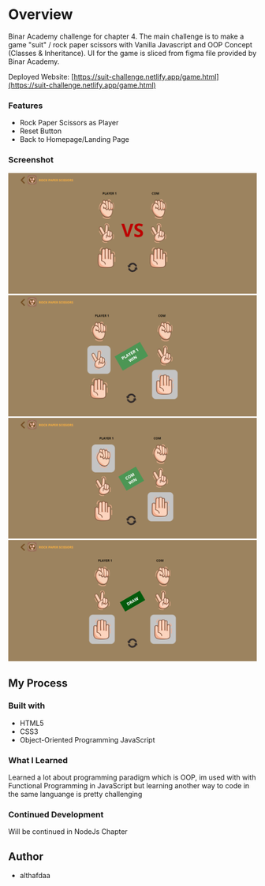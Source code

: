 # Overview

Binar Academy challenge for chapter 4. The main challenge is to make a game "suit" / rock paper scissors with Vanilla Javascript and OOP Concept (Classes & Inheritance). UI for the game is sliced from figma file provided by Binar Academy.

Deployed Website: [https://suit-challenge.netlify.app/game.html](https://suit-challenge.netlify.app/game.html)

### Features

- Rock Paper Scissors as Player
- Reset Button
- Back to Homepage/Landing Page

### Screenshot

![](./docs/ss1.png)
![](./docs/ss2.png)
![](./docs/ss3.png)
![](./docs/ss4.png)

## My Process

### Built with

- HTML5
- CSS3
- Object-Oriented Programming JavaScript

### What I Learned

Learned a lot about programming paradigm which is OOP, im used with with Functional Programming in JavaScript but learning another way to code in the same languange is pretty challenging

### Continued Development

Will be continued in NodeJs Chapter

## Author

- althafdaa
